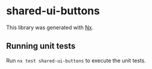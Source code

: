 # shared-ui-buttons

This library was generated with [Nx](https://nx.dev).

## Running unit tests

Run `nx test shared-ui-buttons` to execute the unit tests.
